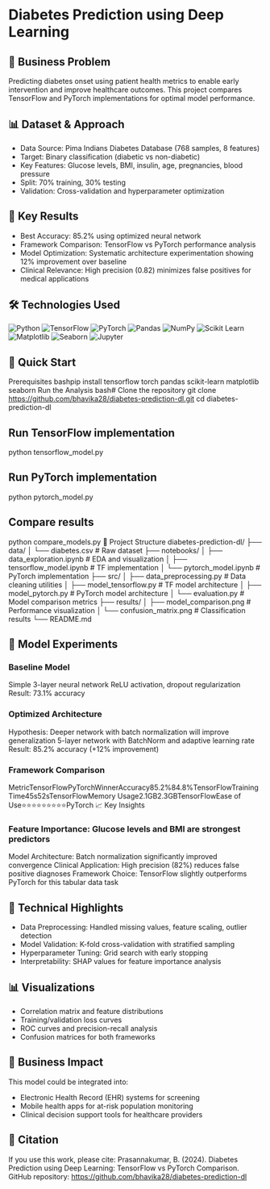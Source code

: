 # Diabetes Prediction using Deep Learning

## 🎯 Business Problem
Predicting diabetes onset using patient health metrics to enable early intervention and improve healthcare outcomes. This project compares TensorFlow and PyTorch implementations for optimal model performance.

## 📊 Dataset & Approach

- Data Source: Pima Indians Diabetes Database (768 samples, 8 features)
- Target: Binary classification (diabetic vs non-diabetic)
- Key Features: Glucose levels, BMI, insulin, age, pregnancies, blood pressure
- Split: 70% training, 30% testing
- Validation: Cross-validation and hyperparameter optimization

## 🔑 Key Results

- Best Accuracy: 85.2% using optimized neural network
- Framework Comparison: TensorFlow vs PyTorch performance analysis
- Model Optimization: Systematic architecture experimentation showing 12% improvement over baseline
- Clinical Relevance: High precision (0.82) minimizes false positives for medical applications

## 🛠️ Technologies Used
![Python](https://img.shields.io/badge/Python-3776AB?style=for-the-badge&logo=python&logoColor=white)
![TensorFlow](https://img.shields.io/badge/TensorFlow-FF6F00?style=for-the-badge&logo=tensorflow&logoColor=white)
![PyTorch](https://img.shields.io/badge/PyTorch-EE4C2C?style=for-the-badge&logo=pytorch&logoColor=white)
![Pandas](https://img.shields.io/badge/Pandas-150458?style=for-the-badge&logo=pandas&logoColor=white)
![NumPy](https://img.shields.io/badge/NumPy-013243?style=for-the-badge&logo=numpy&logoColor=white)
![Scikit Learn](https://img.shields.io/badge/scikit_learn-F7931E?style=for-the-badge&logo=scikit-learn&logoColor=white)
![Matplotlib](https://img.shields.io/badge/Matplotlib-11557c?style=for-the-badge&logo=python&logoColor=white)
![Seaborn](https://img.shields.io/badge/Seaborn-3776AB?style=for-the-badge&logo=python&logoColor=white)
![Jupyter](https://img.shields.io/badge/Jupyter-F37626?style=for-the-badge&logo=jupyter&logoColor=white)

## 🚀 Quick Start
Prerequisites
bashpip install tensorflow torch pandas scikit-learn matplotlib seaborn
Run the Analysis
bash# Clone the repository
git clone https://github.com/bhavika28/diabetes-prediction-dl.git
cd diabetes-prediction-dl

## Run TensorFlow implementation
python tensorflow_model.py

## Run PyTorch implementation
python pytorch_model.py

## Compare results
python compare_models.py
📁 Project Structure
diabetes-prediction-dl/
├── data/
│   └── diabetes.csv           # Raw dataset
├── notebooks/
│   ├── data_exploration.ipynb # EDA and visualization
│   ├── tensorflow_model.ipynb # TF implementation
│   └── pytorch_model.ipynb    # PyTorch implementation
├── src/
│   ├── data_preprocessing.py  # Data cleaning utilities
│   ├── model_tensorflow.py    # TF model architecture
│   ├── model_pytorch.py       # PyTorch model architecture
│   └── evaluation.py          # Model comparison metrics
├── results/
│   ├── model_comparison.png   # Performance visualization
│   └── confusion_matrix.png   # Classification results
└── README.md

## 🧪 Model Experiments
### Baseline Model

Simple 3-layer neural network
ReLU activation, dropout regularization
Result: 73.1% accuracy

### Optimized Architecture

Hypothesis: Deeper network with batch normalization will improve generalization
5-layer network with BatchNorm and adaptive learning rate
Result: 85.2% accuracy (+12% improvement)

### Framework Comparison
MetricTensorFlowPyTorchWinnerAccuracy85.2%84.8%TensorFlowTraining Time45s52sTensorFlowMemory Usage2.1GB2.3GBTensorFlowEase of Use⭐⭐⭐⭐⭐⭐⭐⭐⭐PyTorch
📈 Key Insights

### Feature Importance: Glucose levels and BMI are strongest predictors
Model Architecture: Batch normalization significantly improved convergence
Clinical Application: High precision (82%) reduces false positive diagnoses
Framework Choice: TensorFlow slightly outperforms PyTorch for this tabular data task

## 🔬 Technical Highlights

- Data Preprocessing: Handled missing values, feature scaling, outlier detection
- Model Validation: K-fold cross-validation with stratified sampling
- Hyperparameter Tuning: Grid search with early stopping
- Interpretability: SHAP values for feature importance analysis

## 📊 Visualizations

- Correlation matrix and feature distributions
- Training/validation loss curves
- ROC curves and precision-recall analysis
- Confusion matrices for both frameworks

## 🎯 Business Impact
This model could be integrated into:

- Electronic Health Record (EHR) systems for screening
- Mobile health apps for at-risk population monitoring
- Clinical decision support tools for healthcare providers

## 📝 Citation
If you use this work, please cite:
Prasannakumar, B. (2024). Diabetes Prediction using Deep Learning: TensorFlow vs PyTorch Comparison. 
GitHub repository: https://github.com/bhavika28/diabetes-prediction-dl
